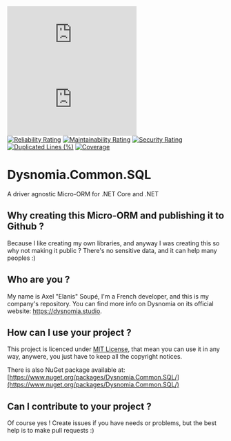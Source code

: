 [
![](https://img.shields.io/nuget/dt/Dysnomia.Common.SQL?label=NuGet%20Downloads)
![](https://img.shields.io/nuget/v/Dysnomia.Common.SQL?label=NuGet%20Version)
](https://nuget.org/packages/Dysnomia.Common.SQL)  
[![Reliability Rating](https://sonar.dysnomia.studio/api/project_badges/measure?project=dysnomia-common-sql&metric=reliability_rating)](https://sonar.dysnomia.studio/dashboard?id=dysnomia-common-sql) [![Maintainability Rating](https://sonar.dysnomia.studio/api/project_badges/measure?project=dysnomia-common-sql&metric=sqale_rating)](https://sonar.dysnomia.studio/dashboard?id=dysnomia-common-sql) [![Security Rating](https://sonar.dysnomia.studio/api/project_badges/measure?project=dysnomia-common-sql&metric=security_rating)](https://sonar.dysnomia.studio/dashboard?id=dysnomia-common-sql)  
[![Duplicated Lines (%)](https://sonar.dysnomia.studio/api/project_badges/measure?project=dysnomia-common-sql&metric=duplicated_lines_density)](https://sonar.dysnomia.studio/dashboard?id=dysnomia-common-sql) [![Coverage](https://sonar.dysnomia.studio/api/project_badges/measure?project=dysnomia-common-sql&metric=coverage)](https://sonar.dysnomia.studio/dashboard?id=dysnomia-common-sql)

# Dysnomia.Common.SQL
A driver agnostic Micro-ORM for .NET Core and .NET

## Why creating this Micro-ORM and publishing it to Github ?
Because I like creating my own libraries, and anyway I was creating this so why not making it public ? There's no sensitive data, and it can help many peoples :)

## Who are you ?
My name is Axel "Elanis" Soupé, I'm a French developer, and this is my company's repository. You can find more info on Dysnomia on its official website: https://dysnomia.studio.

## How can I use your project ?
This project is licenced under [MIT License](https://opensource.org/licenses/MIT), that mean you can use it in any way, anywere, you just have to keep all the copyright notices.

There is also NuGet package available at: [https://www.nuget.org/packages/Dysnomia.Common.SQL/](https://www.nuget.org/packages/Dysnomia.Common.SQL/)

## Can I contribute to your project ?
Of course yes ! Create issues if you have needs or problems, but the best help is to make pull requests :)
